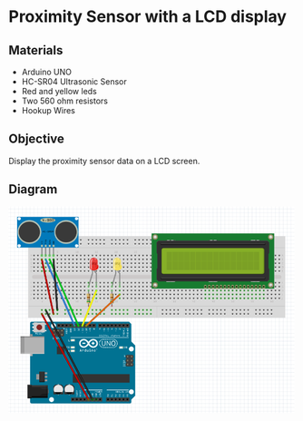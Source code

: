 # Proximity Sensor with a LCD display

## Materials

  - Arduino UNO
  - HC-SR04 Ultrasonic Sensor
  - Red and yellow leds
  - Two 560 ohm resistors
  - Hookup Wires

## Objective
Display the proximity sensor data on a LCD screen.

 
## Diagram
![Foo](diagram.png)